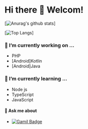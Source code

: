 # Hi there 👋 Welcom!

<!--
**Choi-YeonJin/Choi-YeonJin** is a ✨ _special_ ✨ repository because its `README.md` (this file) appears on your GitHub profile.

Here are some ideas to get you started:

- 🔭 I’m currently working on ...
- 🌱 I’m currently learning ...
- 👯 I’m looking to collaborate on ...
- 🤔 I’m looking for help with ...
- 💬 Ask me about ...
- 📫 How to reach me: ...
- 😄 Pronouns: ...
- ⚡ Fun fact: ...
-->

[![Anurag's github stats](https://github-readme-stats.vercel.app/api?username=Choi-YeonJin&show_icons=true)]
  
[![Top Langs](https://github-readme-stats.vercel.app/api/top-langs/?username=Choi-YeonJin&layout=compact)]
  
### 🔭 I’m currently working on ...
- PHP
- [Android]Kotlin
- [Android]Java

### 🌱 I’m currently learning ...
- Node js
- TypeScript
- JavaScript


#### 💬 Ask me about
- [![Gamil Badge](http://img.shields.io/badge/-Gmail-informational?style=flat-square&logo=Gmail&logoColor=white&link=mailto:cyh9721@gamil.com)](mailto:cyj9721@gmail.com)
